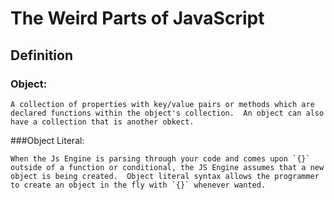 # The Weird Parts of JavaScript
## Definition
### Object:
```
A collection of properties with key/value pairs or methods which are declared functions within the object's collection.  An object can also have a collection that is another obkect.  
```
###Object Literal:
```
When the Js Engine is parsing through your code and comes upon `{}` outside of a function or conditional, the JS Engine assumes that a new object is being created.  Object literal syntax allows the programmer to create an object in the fly with `{}` whenever wanted.  
```
